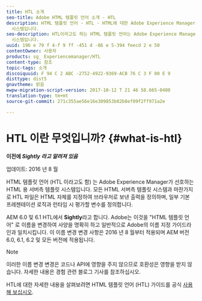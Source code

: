 ```yaml
---
title: HTL 소개
seo-title: Adobe HTML 템플릿 언어 소개 - HTL
description: HTML 템플릿 언어 - HTL - HTML에 대한 Adobe Experience Manager의 기본 및 권장 서버측 템플릿
  시스템입니다.
seo-description: HTL이라고도 하는 HTML 템플릿 언어는 Adobe Experience Manager의 기본 및 권장 서버 측 템플릿
  시스템입니다.
uuid: 196 e 79 f 4-f 9 ff -451 d -86 e 5-394 feecd 2 e 50
contentOwner: 사용자
products: sg_ Experiencemanager/HTL
content-type: 참조
topic-tags: 소개
discoiquuid: F 94 C 2 ABC -2752-4922-9369-ACB 76 C 3 F 00 E 9
disttype: dist5
gnavtheme: 밝음
mwpw-migration-script-version: 2017-10-12 T 21 46 58.665-0400
translation-type: tm+mt
source-git-commit: 271c355ae56e16e309853b02b8ef09f2ff971a2e

---
```



# HTL 이란 무엇입니까? {#what-is-htl}

**이전에 *Sightly 라고 알려져 있음***

업데이트: 2016 년 8 월

HTML 템플릿 언어 (HTL 이라고도 함) 는 Adobe Experience Manager가 선호하는 HTML 용 서버측 템플릿 시스템입니다. 모든 HTML 서버측 템플릿 시스템과 마찬가지로 HTL 파일은 HTML 자체를 지정하여 브라우저로 보낸 출력을 정의하며, 일부 기본 프레젠테이션 로직과 런타임 시 평가할 변수를 정의합니다.

AEM 6.0 및 6.1 HTL에서 **Sightly**라고 합니다. Adobe는 이것을 "HTML 템플릿 언어" 로 이름을 변경하여 사양을 명확히 하고 일반적으로 Adobe의 이름 지정 가이드라인과 일치시킵니다. 이 이름 변경 변경 사항은 2016 년 8 월부터 적용되며 AEM 버전 6.0, 6.1, 6.2 및 모든 버전에 적용됩니다.

>[!NOTE]
>
>이러한 이름 변경 변경은 코드나 API에 영향을 주지 않으므로 호환성은 영향을 받지 않습니다. 자세한 내용은 경험 관련 블로그 기사를 참조하십시오.

HTL에 대한 자세한 내용을 살펴보려면 HTML 템플릿 언어 (HTL) 가이드를 공식 [사용해 보십시오](overview.md).
